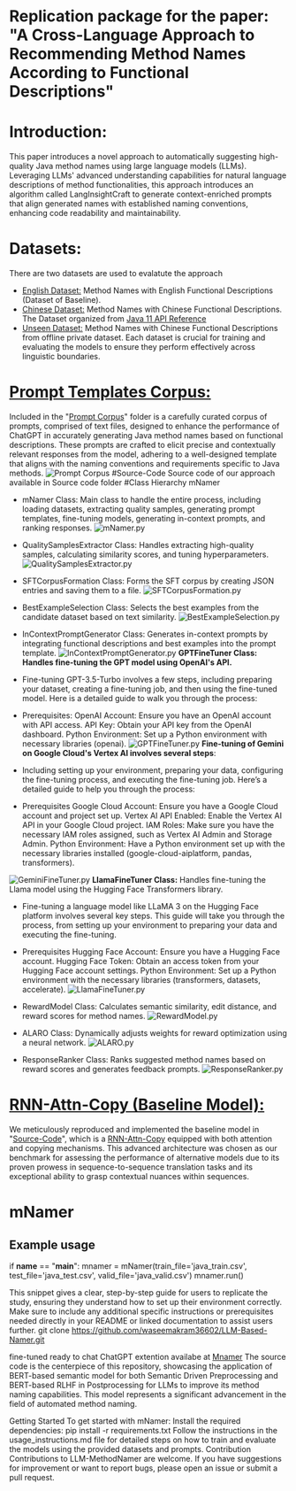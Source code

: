 # Replication package for the paper: "A Cross-Language Approach to Recommending Method Names According to Functional Descriptions"

# Introduction:
This paper introduces a novel approach to automatically suggesting high-quality Java method names using large language models (LLMs). Leveraging LLMs' advanced understanding capabilities for natural language descriptions of method functionalities, this approach introduces an algorithm called LangInsightCraft to generate context-enriched prompts that align generated names with established naming conventions, enhancing code readability and maintainability.
# Datasets:
There are two datasets are used to evalatute the approach
- [English Dataset:](https://github.com/waseemakram36602/LLM-Based-Namer/tree/main/Datasets/English-Dataset) Method Names with English Functional Descriptions (Dataset of Baseline).
- [Chinese Dataset:](https://github.com/waseemakram36602/LLM-Based-Namer/tree/main/Datasets/Chinese-Dataset) Method Names with Chinese Functional Descriptions. The Dataset organized from [Java 11 API Reference](https://www.apiref.com/java11-zh/java.base/module-summary.html)
- [Unseen Dataset:](https://github.com/waseemakram36602/LLM-Based-Namer/tree/main/Datasets/UnseenData) Method Names with Chinese Functional Descriptions from offline private dataset. 
Each dataset is crucial for training and evaluating the models to ensure they perform effectively across linguistic boundaries.
#  [Prompt Templates Corpus:](https://github.com/waseemakram36602/LLM-Based-Namer/tree/main/Prompt_Corpus) 
Included in the "[Prompt Corpus](https://github.com/waseemakram36602/LLM-Based-Namer/tree/main/Prompt_Corpus)" folder is a carefully curated corpus of prompts, comprised of text files, designed to enhance the performance of ChatGPT in accurately generating Java method names based on functional descriptions. These prompts are crafted to elicit precise and contextually relevant responses from the model, adhering to a well-designed template that aligns with the naming conventions and requirements specific to Java methods.
![Prompt Corpus](promptcorpus.PNG)
#Source-Code
Source code of our approach available in Source code folder
#Class Hierarchy
mNamer

- mNamer Class: Main class to handle the entire process, including loading datasets, extracting quality samples, generating prompt templates, fine-tuning models, generating in-context prompts, and ranking responses.
![mNamer.py](mNamer.PNG)

- QualitySamplesExtractor Class: Handles extracting high-quality samples, calculating similarity scores, and tuning hyperparameters.
![QualitySamplesExtractor.py](QualitySample.PNG)
- SFTCorpusFormation Class: Forms the SFT corpus by creating JSON entries and saving them to a file.
![SFTCorpusFormation.py](SFTCorpus.PNG)
- BestExampleSelection Class: Selects the best examples from the candidate dataset based on text similarity.
![BestExampleSelection.py](BestExamples.PNG)
- InContextPromptGenerator Class: Generates in-context prompts by integrating functional descriptions and best examples into the prompt template.
![InContextPromptGenerator.py](InContextPrompts.PNG)
**GPTFineTuner Class: Handles fine-tuning the GPT model using OpenAI's API.**
- Fine-tuning GPT-3.5-Turbo involves a few steps, including preparing your dataset, creating a fine-tuning job, and then using the fine-tuned model. Here is a detailed guide to walk you through the process:
- Prerequisites:
OpenAI Account: Ensure you have an OpenAI account with API access.
API Key: Obtain your API key from the OpenAI dashboard.
Python Environment: Set up a Python environment with necessary libraries (openai).
![GPTFineTuner.py](GPTFine.PNG)
**Fine-tuning of Gemini on Google Cloud's Vertex AI involves several steps**:
- Including setting up your environment, preparing your data, configuring the fine-tuning process, and executing the fine-tuning job. Here’s a detailed guide to help you through the process:
- Prerequisites
Google Cloud Account: Ensure you have a Google Cloud account and project set up.
Vertex AI API Enabled: Enable the Vertex AI API in your Google Cloud project.
IAM Roles: Make sure you have the necessary IAM roles assigned, such as Vertex AI Admin and Storage Admin.
Python Environment: Have a Python environment set up with the necessary libraries installed (google-cloud-aiplatform, pandas, transformers).
  
![GeminiFineTuner.py](GeminiFine.PNG)
**LlamaFineTuner Class:**
Handles fine-tuning the Llama model using the Hugging Face Transformers library.
- Fine-tuning a language model like LLaMA 3 on the Hugging Face platform involves several key steps. This guide will take you through the process, from setting up your environment to preparing your data and executing the fine-tuning.

- Prerequisites
Hugging Face Account: Ensure you have a Hugging Face account.
Hugging Face Token: Obtain an access token from your Hugging Face account settings.
Python Environment: Set up a Python environment with the necessary libraries (transformers, datasets, accelerate).
![LlamaFineTuner.py](LlamaFine.PNG)
- RewardModel Class: Calculates semantic similarity, edit distance, and reward scores for method names.
![RewardModel.py](RewardModel.PNG)
- ALARO Class: Dynamically adjusts weights for reward optimization using a neural network.
![ALARO.py](ALARO.PNG)
- ResponseRanker Class: Ranks suggested method names based on reward scores and generates feedback prompts.
![ResponseRanker.py](Response.PNG)

# [RNN-Attn-Copy (Baseline Model):]([https://github.com/propaki/Automethod/tree/main/Source-Code/RNN-Attn-Copy.ipynb](https://github.com/waseemakram36602/LLM-Based-Namer/tree/main/Baseline_Code))
We meticulously reproduced and implemented the baseline model in "[Source-Code](https://github.com/waseemakram36602/LLM-Based-Namer/tree/main/Baseline_Code)", which is a [RNN-Attn-Copy](https://github.com/waseemakram36602/LLM-Based-Namer/blob/main/Baseline_Code/RNN-Att-Copy.ipynb) equipped with both attention and copying mechanisms. This advanced architecture was chosen as our benchmark for assessing the performance of alternative models due to its proven prowess in sequence-to-sequence translation tasks and its exceptional ability to grasp contextual nuances within sequences.

# mNamer
## Example usage
if __name__ == "__main__":
    mnamer = mNamer(train_file='java_train.csv', test_file='java_test.csv', valid_file='java_valid.csv')
    mnamer.run()
    
This snippet gives a clear, step-by-step guide for users to replicate the study, ensuring they understand how to set up their environment correctly. Make sure to include any additional specific instructions or prerequisites needed directly in your README or linked documentation to assist users further.
git clone https://github.com/waseemakram36602/LLM-Based-Namer.git

fine-tuned ready to chat ChatGPT extention availabe at [Mnamer](https://chat.openai.com/g/g-T58v7ELEM-mnamer)
The source code is the centerpiece of this repository, showcasing the application of BERT-based semantic model for both Semantic Driven Preprocessing and BERT-based RLHF in Postprocessing for LLMs to improve its method naming capabilities. This model represents a significant advancement in the field of automated method naming.

Getting Started
To get started with mNamer:
Install the required dependencies: pip install -r requirements.txt
Follow the instructions in the usage_instructions.md file for detailed steps on how to train and evaluate the models using the provided datasets and prompts.
Contribution
Contributions to LLM-MethodNamer are welcome. If you have suggestions for improvement or want to report bugs, please open an issue or submit a pull request.
